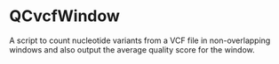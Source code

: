 # QCvcfWindow
A script to count nucleotide variants from a VCF file in non-overlapping windows and also output the average quality score for the window.
